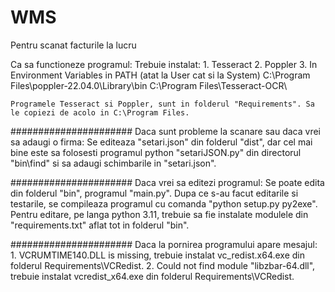 # WMS
Pentru scanat facturile la lucru

Ca sa functioneze programul:
	Trebuie instalat:
	1. Tesseract
	2. Poppler
	3. In Environment Variables in PATH (atat la User cat si la System)
		C:\Program Files\poppler-22.04.0\Library\bin
		C:\Program Files\Tesseract-OCR\
	
	Programele Tesseract si Poppler, sunt in folderul "Requirements". Sa le copiezi de acolo in C:\Program Files.

######################
Daca sunt probleme la scanare sau daca vrei sa adaugi o firma:
	Se editeaza "setari.json" din folderul "dist", dar cel mai bine este sa folosesti programul python "setariJSON.py" din directorul "bin\find" si sa adaugi schimbarile in "setari.json".

######################
Daca vrei sa editezi programul:
	Se poate edita din folderul "bin", programul "main.py". Dupa ce s-au facut editarile si testarile, se compileaza programul cu comanda "python setup.py py2exe".
	Pentru editare, pe langa python 3.11, trebuie sa fie instalate modulele din "requirements.txt" aflat tot in folderul "bin".

######################
Daca la pornirea programului apare mesajul:
	1. VCRUMTIME140.DLL is missing, trebuie instalat vc_redist.x64.exe din folderul Requirements\VCRedist.
	2. Could not find module "libzbar-64.dll", trebuie instalat vcredist_x64.exe din folderul Requirements\VCRedist.
	
